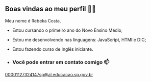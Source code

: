 ## Boas vindas ao meu perfil 🖤🔥

Meu nome é Rebeka Costa, 

- Estou cursando o primeiro ano do Novo Ensino Médio;
- Estou me desenvolvendo nas linguagens: JavaScript, HTMl e DIC;
- Estou fazendo curso de Inglês iniciante.

- ### Você pode entrar em contato comigo 📫

00001127324147sp@al.educacao.sp.gov.br
